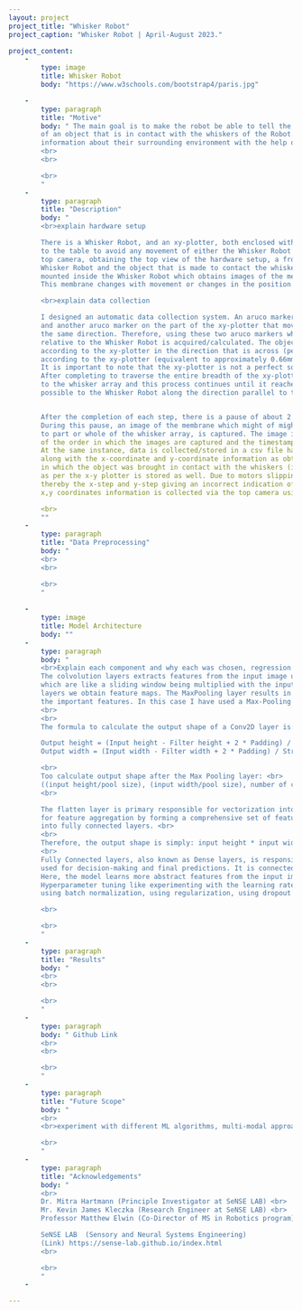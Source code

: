 ```yaml
---
layout: project
project_title: "Whisker Robot"
project_caption: "Whisker Robot | April-August 2023."

project_content:
    - 
        type: image
        title: Whisker Robot
        body: "https://www.w3schools.com/bootstrap4/paris.jpg"

    -
        type: paragraph
        title: "Motive"
        body: " The main goal is to make the robot be able to tell the position (x-coordinate, y-coordinate) <br>
        of an object that is in contact with the whiskers of the Robot. This is inspired by how rats are able to obtain <br>
        information about their surrounding environment with the help of their whiskers. <br>
        <br>
        <br>

        <br>
        "
    -
        type: paragraph
        title: "Description"
        body: "
        <br>explain hardware setup

        There is a Whisker Robot, and an xy-plotter, both enclosed within an arena. They are actually clamped <br>
        to the table to avoid any movement of either the Whisker Robot or the xy-plotter setup. There is a  <br>
        top camera, obtaining the top view of the hardware setup, a front-camera obtaining a front-view of the <br>
        Whisker Robot and the object that is made to contact the whiskers, then there is an interior camera <br>
        mounted inside the Whisker Robot which obtains images of the membrane which is attatched to the whiskers. <br>
        This membrane changes with movement or changes in the position of any of the 9 whiskers of the whisker array. <br>

        <br>explain data collection

        I designed an automatic data collection system. An aruco marker is plaaced on the Whisker Robot which is stationary, <br>
        and another aruco marker on the part of the xy-plotter that moves along with the object the same magnitude and in  <br>
        the same direction. Therefore, using these two aruco markers which is read from the top camera, the object position <br>
        relative to the Whisker Robot is acquired/calculated. The object is moved by a step size of two units (approximately 0.89mm) <br>
        according to the xy-plotter in the direction that is across (perpendicular) to the whisker array and by a step size of two units 
        according to the xy-plotter (equivalent to approximately 0.66mm) in the direction along (parallel) to the whisker array.
        It is important to note that the xy-plotter is not a perfect square hence the difference in the step size value across x and y.
        After completing to traverse the entire breadth of the xy-plotter through mutliple steps, the object is moved a step parallel
        to the whisker array and this process continues until it reaches the start (0,0) point of the xy plotter which is the closest
        possible to the Whisker Robot along the direction parallel to the whisker array.


        After the completion of each step, there is a pause of about 2 seconds before the xy-plotter is instructed to take the next step.
        During this pause, an image of the membrane which might of might not have changed slightly depending on the contact or no contact of the object 
        to part or whole of the whisker array, is captured. The image is saved with a name i.e "Serialno._Timestamp", where the Serial_no. is indicative 
        of the order in which the images are captured and the timestamp is indicative of the time (YY-MM-DD-HH-MM-SS-&#181). 
        At the same instance, data is collected/stored in a csv file having the same serial number and timestamp under their respective columns,
        along with the x-coordinate and y-coordinate information as obtained by the aruco markers detected from the top camera, the direction 
        in which the object was brought in contact with the whiskers (i.e left or right) is stored, and the x-step and y-step information 
        as per the x-y plotter is stored as well. Due to motors slipping, the object might not end up at the commanded position each time
        thereby the x-step and y-step giving an incorrect indication of the actual position of the object. This issue is accounted for as the 
        x,y coordinates information is collected via the top camera using aruco markers yielding far more accurate readings.

        <br>
        ""    
    -
        type: paragraph
        title: "Data Preprocessing"
        body: " 
        <br>
        <br>

        <br>
        "
        
    -
        type: image
        title: Model Architecture
        body: ""
    -
        type: paragraph
        body: "
        <br>Explain each component and why each was chosen, regression output etc. <br>
        The colvolution layers extracts features from the input image using filters or weights/matrices <br>
        which are like a sliding window being multiplied with the input pixels. From the convolution <br>
        layers we obtain feature maps. The MaxPooling layer results in a downsampling picking up only <br>
        the important features. In this case I have used a Max-Pooling layer with pool size (2,2),  <br>
        <br>
        <br>
        The formula to calculate the output shape of a Conv2D layer is: <br>

        Output height = (Input height - Filter height + 2 * Padding) / Stride + 1 <br>
        Output width = (Input width - Filter width + 2 * Padding) / Stride + 1 <br>

        <br>
        Too calculate output shape after the Max Pooling layer: <br>
        ((input height/pool size), (input width/pool size), number of channels) <br>
        <br>

        The flatten layer is primary responsible for vectorization into a 1D (one-dimension),        <br>
        for feature aggregation by forming a comprehensive set of features, and to aid in transition <br>
        into fully connected layers. <br>
        <br>
        Therefore, the output shape is simply: input height * input width * number of channels <br>
        <br>
        Fully Connected layers, also known as Dense layers, is responsible for end to end learning,  <br>
        used for decision-making and final predictions. It is connected to all th neurons of the previous layer. <br>                         
        Here, the model learns more abstract features from the input image. <br>
        Hyperparameter tuning like experimenting with the learning rate,number of layers, number of filters in each layer, <br>
        using batch normalization, using regularization, using dropout layers can be done to try to achieve improved results. <br>

        <br>

        <br>
        "
    -
        type: paragraph
        title: "Results"
        body: "
        <br>
        <br>

        <br>
        "
    -
        type: paragraph
        body: " Github Link
        <br>
        <br>

        <br>
        "
    -
        type: paragraph
        title: "Future Scope"
        body: "
        <br>
        <br>experiment with different ML algorithms, multi-modal approaches, predict shape, calculations

        <br>
        " 
    -
        type: paragraph
        title: "Acknowledgements"
        body: "
        <br>
        Dr. Mitra Hartmann (Principle Investigator at SeNSE LAB) <br>
        Mr. Kevin James Kleczka (Research Engineer at SeNSE LAB) <br>
        Professor Matthew Elwin (Co-Director of MS in Robotics program) <br>

        SeNSE LAB  (Sensory and Neural Systems Engineering)
        (Link) https://sense-lab.github.io/index.html
        <br>

        <br>
        "
    -

---
```


